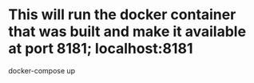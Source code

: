 # This will run the docker container that was built and make it available at port 8181; localhost:8181
docker-compose up